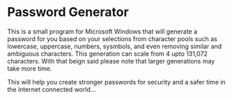 # Password Generator
This is a small program for Microsoft Windows that will generate a password for you based on your selections from character pools such as 
lowercase, uppercase, numbers, sysmbols, and even removing similar and ambiguous characters. 
This generation can scale from 4 upto 131,072 characters. With that beign said please note that larger generations may take more time.

This will help you create stronger passwords for security and a safer time in the internet connected world...
